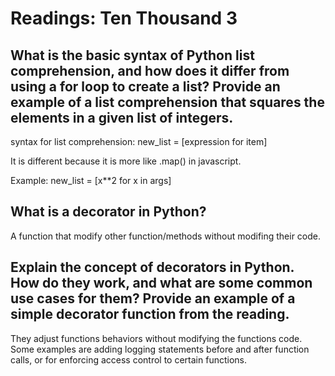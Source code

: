 # Readings: Ten Thousand 3

## What is the basic syntax of Python list comprehension, and how does it differ from using a for loop to create a list? Provide an example of a list comprehension that squares the elements in a given list of integers.

syntax for list comprehension: new_list = [expression for item]

It is different because it is more like .map() in javascript.

Example: new_list = [x**2 for x in args]


## What is a decorator in Python?

A function that modify other function/methods without modifing their code.

## Explain the concept of decorators in Python. How do they work, and what are some common use cases for them? Provide an example of a simple decorator function from the reading.

They adjust functions behaviors without modifying the functions code. Some examples are adding logging statements before and after function calls, or for enforcing access control to certain functions.